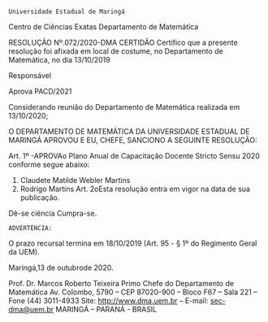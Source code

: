 	

	Universidade Estadual de Maringá
Centro de Ciências Exatas
Departamento de Matemática
	



RESOLUÇÃO Nº.072/2020-DMA
	CERTIDÃO
Certifico que a presente resolução foi afixada em local de costume, no Departamento de Matemática, no dia 13/10/2019


Responsável





Aprova
PACD/2021



Considerando reunião do Departamento de Matemática realizada em 13/10/2020;

O DEPARTAMENTO DE MATEMÁTICA DA UNIVERSIDADE ESTADUAL DE MARINGÁ APROVOU E EU, CHEFE, SANCIONO A SEGUINTE RESOLUÇÃO:

Art. 1º -APROVAo Plano Anual de Capacitação Docente Stricto Sensu 2020 conforme segue abaixo:
1. Claudete Matilde Webler Martins
2. Rodrigo Martins
Art. 2oEsta resolução entra em vigor na data de sua publicação.

Dê-se ciência
Cumpra-se.

	ADVERTÊNCIA:
O prazo recursal termina em 18/10/2019 (Art. 95 - § 1º do Regimento Geral da UEM).


						
Maringá,13 de outubrode 2020.



Prof. Dr. Marcos Roberto Teixeira Primo
Chefe do Departamento de Matemática
Av. Colombo, 5790 – CEP 87020-900 – Bloco F67 – Sala 221 – Fone (44) 3011-4933
Site: http://www.dma.uem.br – E-mail: sec-dma@uem.br
MARINGÁ – PARANÁ - BRASIL
